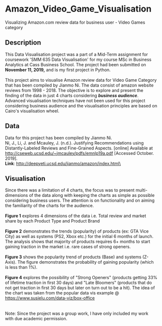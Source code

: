 # Amazon_Video_Game_Visualisation
Visualizing Amazon.com review data for business user - Video Games category

## Description

This Data Visualisation project was a part of a Mid-Term assignment for coursework 'SMM 635 Data Visualisation' for my course MSc in Business Analytics at Cass Business School. The project had been submitted on **November 11, 2019,** and is my first project in Python. \
\
This project aims to visualise Amazon review data for Video Game Category that has been compiled by Jianmo Ni. The data consist of amazon website reviews from 1998 - 2018. The objective is to explore and present the finding of the data in just 4 charts considering  ***business audience***. Advanced visualisation techniques have not been used for this project considering business audience and the visualisation principles are based on Cairo's visualisation wheel.

## Data

Data for this project has been compiled by Jianmo Ni.\
Ni, J., Li, J. and Mcauley, J. (n.d.). Justifying Recommendations using Distantly-Labeled Reviews and Fine-Grained Aspects. [online] Available at http://cseweb.ucsd.edu/~jmcauley/pdfs/emnlp19a.pdf [Accessed October. 2019].\
**Link**: http://deepyeti.ucsd.edu/jianmo/amazon/index.html\

## Visualisation
Since there was a limitation of 4 charts, the focus was to present multi-dimensions of the data along with keeping the charts as simple as possible considering business users. The attention is on functionality and on aiming the familiarity of the charts for the audience. \
\
**Figure 1** explores 4 dimensions of the data i.e. Total review and market share by each Product Type and Product Brand\
\
**Figure 2** demonstrates the trends (popularity) of products (ex: GTA Vice City) as well as systems (PS2, Xbox etc.) for the initial 6 months of launch. The analysis shows that majority of products requires 6+ months to start gaining traction in the market i.e. rare cases of strong openers.\
\
**Figure 3** shows the popularity trend of products (Base) and systems (Z-Axis). The figure demonstrates the probability of gaining popularity (which is less than 1%). \
\
**Figure 4** explores the possibility of "Strong Openers" (products getting 33% of lifetime traction in first 30 days) and "Late Bloomers" (products that do not get traction in first 30 days but later on turn out to be a hit). The idea of the chart was taken from the popular data vis example @ https://www.susielu.com/data-viz/box-office 
\
\
\
Note: Since the project was a group work, I have only included my work with due academic permission.
